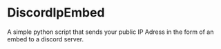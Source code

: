 # DiscordIpEmbed
A simple python script that sends your public IP Adress in the form of an embed to a discord server.

